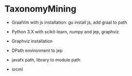 # TaxonomyMining

- GraalVm with js installation: gu install js, add graal to path

- Python 3.X with scikit-learn, numpy and jep, graphviz

- Graphviz installation

- DPath environment to jep

- javafx path, library to module path

- srcml

